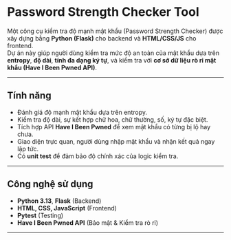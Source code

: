 #  Password Strength Checker Tool

Một công cụ kiểm tra độ mạnh mật khẩu (Password Strength Checker) được xây dựng bằng **Python (Flask)** cho backend và **HTML/CSS/JS** cho frontend.  
Dự án này giúp người dùng kiểm tra mức độ an toàn của mật khẩu dựa trên **entropy**, **độ dài**, **tính đa dạng ký tự**, và kiểm tra với **cơ sở dữ liệu rò rỉ mật khẩu (Have I Been Pwned API)**.

---

##  Tính năng

- Đánh giá độ mạnh mật khẩu dựa trên entropy.  
- Kiểm tra độ dài, sự kết hợp chữ hoa, chữ thường, số, ký tự đặc biệt.  
- Tích hợp API **Have I Been Pwned** để xem mật khẩu có từng bị lộ hay chưa.  
- Giao diện trực quan, người dùng nhập mật khẩu và nhận kết quả ngay lập tức.  
- Có **unit test** để đảm bảo độ chính xác của logic kiểm tra.

---

##  Công nghệ sử dụng

- **Python 3.13**, **Flask** (Backend)  
- **HTML, CSS, JavaScript** (Frontend)  
- **Pytest** (Testing)  
- **Have I Been Pwned API** (Bảo mật & Kiểm tra rò rỉ)

---

